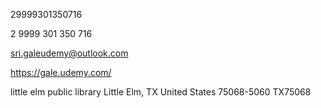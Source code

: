 29999301350716

2 9999 301 350 716

sri.galeudemy@outlook.com

https://gale.udemy.com/

little elm public library
Little Elm, TX
United States
75068-5060
TX75068
